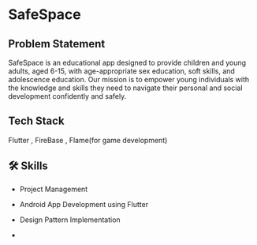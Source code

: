 
# SafeSpace




## Problem Statement

SafeSpace is an educational app designed to provide children and young adults, aged 6-15, with age-appropriate sex education, soft skills, and adolescence education. Our mission is to empower young individuals with the knowledge and skills they need to navigate their personal and social development confidently and safely.
## Tech Stack

Flutter , FireBase , Flame(for game development)




## 🛠 Skills
- Project Management 
- Android App Development using Flutter
- Design Pattern Implementation

- 
